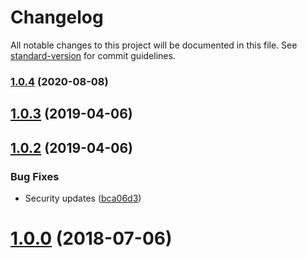 # Changelog

All notable changes to this project will be documented in this file. See [standard-version](https://github.com/conventional-changelog/standard-version) for commit guidelines.

### [1.0.4](https://github.com/judahtanthony/node-aescrypt/compare/v1.0.3...v1.0.4) (2020-08-08)

<a name="1.0.3"></a>
## [1.0.3](https://github.com/judahtanthony/node-aescrypt/compare/v1.0.2...v1.0.3) (2019-04-06)



<a name="1.0.2"></a>
## [1.0.2](https://github.com/judahtanthony/node-aescrypt/compare/v1.0.0...v1.0.2) (2019-04-06)


### Bug Fixes

* Security updates ([bca06d3](https://github.com/judahtanthony/node-aescrypt/commit/bca06d3))



<a name="1.0.0"></a>
# [1.0.0](https://github.com/judahtanthony/node-aescrypt/compare/v0.1.2...v1.0.0) (2018-07-06)
